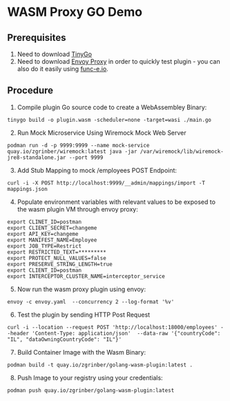 # WASM Proxy GO Demo

## Prerequisites 

1. Need to download [TinyGo](https://tinygo.org/)
2. Need to download [Envoy Proxy](https://www.envoyproxy.io/docs/envoy/latest/start/install) in order to quickly test plugin - you can also do it easily using [func-e.io](https://func-e.io/).

## Procedure

1. Compile plugin Go source code to create a WebAssembley Binary:
```shell
tinygo build -o plugin.wasm -scheduler=none -target=wasi ./main.go
```

2. Run Mock Microservice Using Wiremock Mock Web Server
```shell
podman run -d -p 9999:9999 --name mock-service quay.io/zgrinber/wiremock:latest java -jar /var/wiremock/lib/wiremock-jre8-standalone.jar --port 9999
```

3. Add Stub Mapping to mock /employees POST Endpoint:
```shell
curl -i -X POST http://localhost:9999/__admin/mappings/import -T mappings.json
```

4. Populate environment variables with relevant values to be exposed to the wasm plugin VM through envoy proxy:
```shell
export CLINET_ID=postman
export CLIENT_SECRET=changeme
export API_KEY=changeme
export MANIFEST_NAME=Employee
export JOB_TYPE=Restrict
export RESTRICTED_TEXT=*********
export PROTECT_NULL_VALUES=false
export PRESERVE_STRING_LENGTH=true
export CLIENT_ID=postman
export INTERCEPTOR_CLUSTER_NAME=interceptor_service
```

5. Now run the wasm proxy plugin using envoy:
```shell
envoy -c envoy.yaml  --concurrency 2 --log-format '%v'
```

6. Test the plugin by sending HTTP Post Request 
```shell
curl -i --location --request POST 'http://localhost:18000/employees' --header 'Content-Type: application/json'  --data-raw '{"countryCode": "IL", "dataOwningCountryCode": "IL"}'
```

7. Build Container Image with the Wasm Binary:
```shell
podman build -t quay.io/zgrinber/golang-wasm-plugin:latest .
```

8. Push Image to your registry using your credentials:
```shell
podman push quay.io/zgrinber/golang-wasm-plugin:latest
```